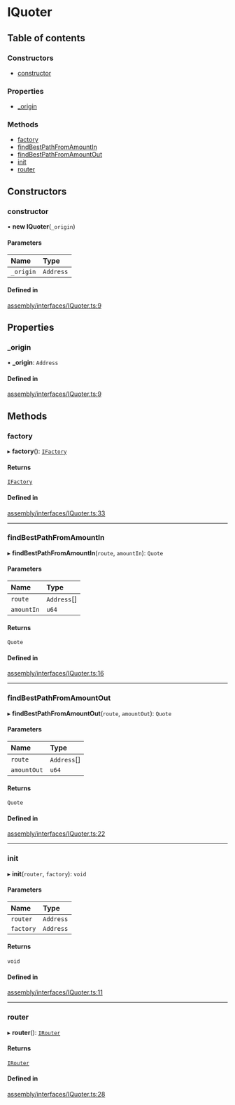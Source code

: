 # IQuoter

## Table of contents

### Constructors

- [constructor](IQuoter.md#constructor)

### Properties

- [\_origin](IQuoter.md#_origin)

### Methods

- [factory](IQuoter.md#factory)
- [findBestPathFromAmountIn](IQuoter.md#findbestpathfromamountin)
- [findBestPathFromAmountOut](IQuoter.md#findbestpathfromamountout)
- [init](IQuoter.md#init)
- [router](IQuoter.md#router)

## Constructors

### constructor

• **new IQuoter**(`_origin`)

#### Parameters

| Name | Type |
| :------ | :------ |
| `_origin` | `Address` |

#### Defined in

[assembly/interfaces/IQuoter.ts:9](https://github.com/dusaprotocol/v2.1/blob/ec71883/assembly/interfaces/IQuoter.ts#L9)

## Properties

### \_origin

• **\_origin**: `Address`

#### Defined in

[assembly/interfaces/IQuoter.ts:9](https://github.com/dusaprotocol/v2.1/blob/ec71883/assembly/interfaces/IQuoter.ts#L9)

## Methods

### factory

▸ **factory**(): [`IFactory`](IFactory.md)

#### Returns

[`IFactory`](IFactory.md)

#### Defined in

[assembly/interfaces/IQuoter.ts:33](https://github.com/dusaprotocol/v2.1/blob/ec71883/assembly/interfaces/IQuoter.ts#L33)

___

### findBestPathFromAmountIn

▸ **findBestPathFromAmountIn**(`route`, `amountIn`): `Quote`

#### Parameters

| Name | Type |
| :------ | :------ |
| `route` | `Address`[] |
| `amountIn` | `u64` |

#### Returns

`Quote`

#### Defined in

[assembly/interfaces/IQuoter.ts:16](https://github.com/dusaprotocol/v2.1/blob/ec71883/assembly/interfaces/IQuoter.ts#L16)

___

### findBestPathFromAmountOut

▸ **findBestPathFromAmountOut**(`route`, `amountOut`): `Quote`

#### Parameters

| Name | Type |
| :------ | :------ |
| `route` | `Address`[] |
| `amountOut` | `u64` |

#### Returns

`Quote`

#### Defined in

[assembly/interfaces/IQuoter.ts:22](https://github.com/dusaprotocol/v2.1/blob/ec71883/assembly/interfaces/IQuoter.ts#L22)

___

### init

▸ **init**(`router`, `factory`): `void`

#### Parameters

| Name | Type |
| :------ | :------ |
| `router` | `Address` |
| `factory` | `Address` |

#### Returns

`void`

#### Defined in

[assembly/interfaces/IQuoter.ts:11](https://github.com/dusaprotocol/v2.1/blob/ec71883/assembly/interfaces/IQuoter.ts#L11)

___

### router

▸ **router**(): [`IRouter`](IRouter.md)

#### Returns

[`IRouter`](IRouter.md)

#### Defined in

[assembly/interfaces/IQuoter.ts:28](https://github.com/dusaprotocol/v2.1/blob/ec71883/assembly/interfaces/IQuoter.ts#L28)
